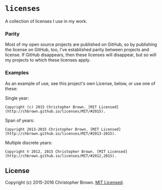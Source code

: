 # `licenses`

A collection of licenses I use in my work.


### Parity

Most of my open source projects are published on GitHub, so by publishing the license on GitHub, too, I've established parity between projects and license. If GitHub disappears, then these licenses will disappear, but so will my projects to which these licenses apply.


### Examples

As an example of use, see this project's own License, below, or use one of these:

Single year:

    Copyright (c) 2015 Christopher Brown. [MIT Licensed](http://chbrown.github.io/licenses/MIT/#2015).

Span of years:

    Copyright 2013-2015 Christopher Brown. [MIT Licensed](http://chbrown.github.io/licenses/MIT/#2013-2015).

Multiple discrete years:

    Copyright © 2012, 2015 Christopher Brown. [MIT Licensed](http://chbrown.github.io/licenses/MIT/#2012,2015).


## License

Copyright (c) 2015-2016 Christopher Brown. [MIT Licensed](http://chbrown.github.io/licenses/MIT/#2015-2016).

